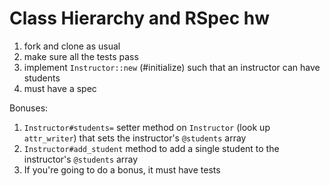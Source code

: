 # Class Hierarchy and RSpec hw

1. fork and clone as usual
2. make sure all the tests pass
3. implement `Instructor::new` (#initialize) such that an instructor can
   have students
4. must have a spec

Bonuses:

1. `Instructor#students=` setter method on `Instructor` (look up `attr_writer`) that sets the instructor's `@students` array
2. `Instructor#add_student` method to add a single student to the instructor's `@students` array
3. If you're going to do a bonus, it must have tests
